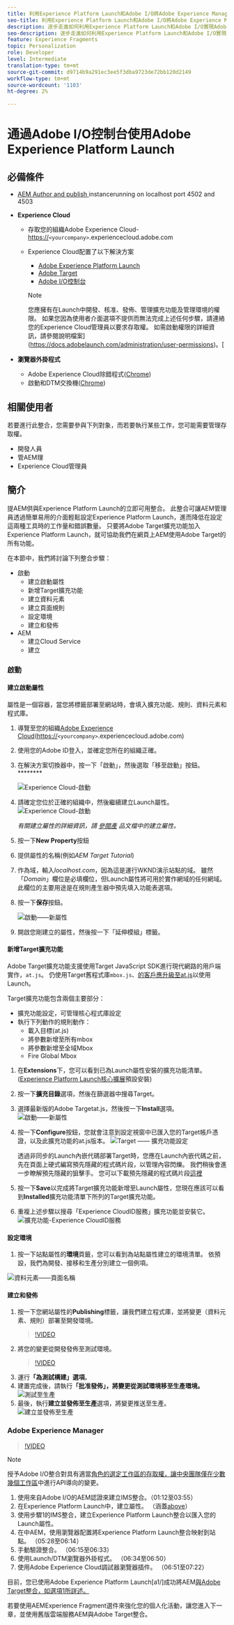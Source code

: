 ```yaml
---
title: 利用Experience Platform Launch和Adobe I/O將Adobe Experience Manager與Adobe Target整合
seo-title: 利用Experience Platform Launch和Adobe I/O將Adobe Experience Manager與Adobe Target整合
description: 逐步走進如何利用Experience Platform Launch和Adobe I/O實現Adobe Experience Manager與Adobe Target的融合
seo-description: 逐步走進如何利用Experience Platform Launch和Adobe I/O實現Adobe Experience Manager與Adobe Target的融合
feature: Experience Fragments
topic: Personalization
role: Developer
level: Intermediate
translation-type: tm+mt
source-git-commit: d9714b9a291ec3ee5f3dba9723de72bb120d2149
workflow-type: tm+mt
source-wordcount: '1103'
ht-degree: 2%

---
```



# 通過Adobe I/O控制台使用Adobe Experience Platform Launch

## 必備條件

* [AEM  Author and publish ](./implementation.md#set-up-aem) instancerunning on localhost port 4502 and 4503
* **Experience Cloud**
   * 存取您的組織Adobe Experience Cloud- <https://>`<yourcompany>`.experiencecloud.adobe.com
   * Experience Cloud配置了以下解決方案
      * [Adobe Experience Platform Launch](https://experiencecloud.adobe.com)
      * [Adobe Target](https://experiencecloud.adobe.com)
      * [Adobe I/O控制台](https://console.adobe.io)

      >[!NOTE]
      >您應擁有在Launch中開發、核准、發佈、管理擴充功能及管理環境的權限。 如果您因為使用者介面選項不提供而無法完成上述任何步驟，請連絡您的Experience Cloud管理員以要求存取權。 如需啟動權限的詳細資訊，請參閱說明檔案](https://docs.adobelaunch.com/administration/user-permissions)。[


* **瀏覽器外掛程式**
   * Adobe Experience Cloud除錯程式([Chrome](https://chrome.google.com/webstore/detail/adobe-experience-cloud-de/ocdmogmohccmeicdhlhhgepeaijenapj))
   * 啟動和DTM交換機([Chrome](https://chrome.google.com/webstore/detail/launch-and-dtm-switch/nlgdemkdapolikbjimjajpmonpbpmipk))

## 相關使用者

若要進行此整合，您需要參與下列對象，而若要執行某些工作，您可能需要管理存取權。

* 開發人員
* 管AEM理
* Experience Cloud管理員

## 簡介

提AEM供與Experience Platform Launch的立即可用整合。 此整合可讓AEM管理員透過簡單易用的介面輕鬆設定Experience Platform Launch，進而降低在設定這兩種工具時的工作量和錯誤數量。 只要將Adobe Target擴充功能加入Experience Platform Launch，就可協助我們在網頁上AEM使用Adobe Target的所有功能。

在本節中，我們將討論下列整合步驟：

* 啟動
   * 建立啟動屬性
   * 新增Target擴充功能
   * 建立資料元素
   * 建立頁面規則
   * 設定環境
   * 建立和發佈
* AEM
   * 建立Cloud Service
   * 建立

### 啟動

#### 建立啟動屬性

屬性是一個容器，當您將標籤部署至網站時，會填入擴充功能、規則、資料元素和程式庫。

1. 導覽至您的組織[Adobe Experience Cloud](https://experiencecloud.adobe.com/)(<https://>`<yourcompany>`.experiencecloud.adobe.com)
2. 使用您的Adobe ID登入，並確定您所在的組織正確。
3. 在解決方案切換器中，按一下「啟動」，然後選取「移至啟動」按鈕。********

   ![Experience Cloud-啟動](assets/using-launch-adobe-io/exc-cloud-launch.png)

4. 請確定您位於正確的組織中，然後繼續建立Launch屬性。
   ![Experience Cloud-啟動](assets/using-launch-adobe-io/launch-create-property.png)

   *有關建立屬性的詳細資訊，請 [參閱產](https://docs.adobelaunch.com/administration/companies-and-properties#create-a-property) 品文檔中的建立屬性。*
5. 按一下&#x200B;**New Property**&#x200B;按鈕
6. 提供屬性的名稱(例如&#x200B;*AEM Target Tutorial*)
7. 作為域，輸入&#x200B;*localhost.com*，因為這是運行WKND演示站點的域。 雖然「*Domain*」欄位是必填欄位，但Launch屬性將可用於實作網域的任何網域。 此欄位的主要用途是在規則產生器中預先填入功能表選項。
8. 按一下&#x200B;**保存**&#x200B;按鈕。

   ![啟動——新屬性](assets/using-launch-adobe-io/exc-launch-property.png)

9. 開啟您剛建立的屬性，然後按一下「延伸模組」標籤。

#### 新增Target擴充功能

Adobe Target擴充功能支援使用Target JavaScript SDK進行現代網路的用戶端實作，`at.js`。 仍使用Target舊程式庫`mbox.js`、[的客戶應升級至at.js](https://docs.adobe.com/content/help/en/target/using/implement-target/client-side/upgrading-from-atjs-1x-to-atjs-20.html)以使用Launch。

Target擴充功能包含兩個主要部分：

* 擴充功能設定，可管理核心程式庫設定
* 執行下列動作的規則動作：
   * 載入目標(at.js)
   * 將參數新增至所有mbox
   * 將參數新增至全域Mbox
   * Fire Global Mbox

1. 在&#x200B;**Extensions**&#x200B;下，您可以看到已為Launch屬性安裝的擴充功能清單。 ([Experience Platform Launch核心擴展](https://exchange.adobe.com/experiencecloud.details.100223.adobe-launch-core-extension.html)預設安裝)
2. 按一下&#x200B;**擴充目錄**&#x200B;選項，然後在篩選器中搜尋Target。
3. 選擇最新版的Adobe Targetat.js，然後按一下&#x200B;**Install**選項。
   ![啟動——新屬性](assets/using-launch-adobe-io/launch-target-extension.png)

4. 按一下&#x200B;**Configure**按鈕，您就會注意到設定視窗中已匯入您的Target帳戶憑證，以及此擴充功能的at.js版本。
   ![Target —— 擴充功能設定](assets/using-launch-adobe-io/launch-target-extension-2.png)

   透過非同步的Launch內嵌代碼部署Target時，您應在Launch內嵌代碼之前，先在頁面上硬式編寫預先隱藏的程式碼片段，以管理內容閃爍。 我們稍後會進一步瞭解預先隱藏的狙擊手。 您可以下載預先隱藏的程式碼片段[這裡](assets/using-launch-adobe-io/prehiding.js)

5. 按一下&#x200B;**Save**&#x200B;以完成將Target擴充功能新增至Launch屬性，您現在應該可以看到&#x200B;**Installed**&#x200B;擴充功能清單下所列的Target擴充功能。

6. 重複上述步驟以搜尋「Experience CloudID服務」擴充功能並安裝它。
   ![擴充功能-Experience CloudID服務](assets/using-launch-adobe-io/launch-extension-experience-cloud.png)

#### 設定環境

1. 按一下站點屬性的&#x200B;**環境**&#x200B;頁籤，您可以看到為站點屬性建立的環境清單。 依預設，我們為開發、接移和生產分別建立一個例項。

![資料元素——頁面名稱](assets/using-launch-adobe-io/launch-environment-setup.png)

#### 建立和發佈

1. 按一下您網站屬性的&#x200B;**Publishing**&#x200B;標籤，讓我們建立程式庫，並將變更（資料元素、規則）部署至開發環境。
   >[!VIDEO](https://video.tv.adobe.com/v/28412?quality=12&learn=on)
2. 將您的變更從開發發佈至測試環境。
   >[!VIDEO](https://video.tv.adobe.com/v/28419?quality=12&learn=on)
3. 運行&#x200B;**「為測試構建」選項**。
4. 建置完成後，請執行&#x200B;**「批准發佈」，將變更從測試環境移至生產環境。**
   ![測試至生產](assets/using-launch-adobe-io/build-staging.png)
5. 最後，執行&#x200B;**建立並發佈至生產**選項，將變更推送至生產。
   ![建立並發佈至生產](assets/using-launch-adobe-io/build-and-publish.png)

### Adobe Experience Manager

>[!VIDEO](https://video.tv.adobe.com/v/28416?quality=12&learn=on)

>[!NOTE]
>
> 授予Adobe I/O整合對具有適當[角色的選定工作區的存取權，讓中央團隊僅在少數幾個工作區](https://docs.adobe.com/content/help/en/target/using/administer/manage-users/enterprise/configure-adobe-io-integration.html)中進行API導向的變更。

1. 使用來自Adobe I/O的AEM認證來建立IMS整合。（01:12至03:55）
2. 在Experience Platform Launch中，建立屬性。 （涵蓋[above](#create-launch-property)）
3. 使用步驟1的IMS整合，建立Experience Platform Launch整合以匯入您的Launch屬性。
4. 在中AEM，使用瀏覽器配置將Experience Platform Launch整合映射到站點。 （05:28至06:14）
5. 手動驗證整合。 （06:15至06:33）
6. 使用Launch/DTM瀏覽器外掛程式。 （06:34至06:50）
7. 使用Adobe Experience Cloud調試器瀏覽器插件。 （06:51至07:22）

目前，您已使用Adobe Experience Platform Launch[a1/]成功將AEM[與Adobe Target整合，如選項1所詳述。](./using-aem-cloud-services.md#integrating-aem-target-options)

若要使用AEMExperience Fragment選件來強化您的個人化活動，讓您進入下一章，並使用舊版雲端服務AEM與Adobe Target整合。
